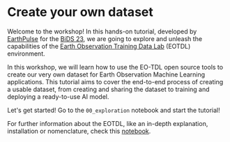 # Create your own dataset

Welcome to the workshop! In this hands-on tutorial, developed by [EarthPulse](https://earthpulse.ai/) for the [BiDS 23](https://www.bigdatafromspace2023.org/), we are going to explore and unleash the capabilities of the [Earth Observation Training Data Lab](https://www.eotdl.com/) (EOTDL) environment. 

In this workshop, we will learn how to use the EO-TDL open source tools to create our very own dataset for Earth Observation Machine Learning applications. This tutorial aims to cover the end-to-end process of creating a usable dataset, from creating and sharing the dataset to training and deploying a ready-to-use AI model.

Let's get started! Go to the `00_exploration` notebook and start the tutorial!

For further information about the EOTDL, like an in-depth explanation, installation or nomenclature, check this [notebook](../00_eotdl.ipynb).